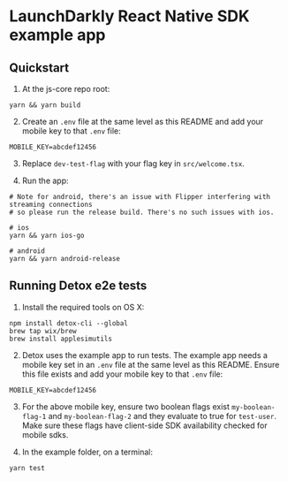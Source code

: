 # LaunchDarkly React Native SDK example app

## Quickstart

1. At the js-core repo root:

```shell
yarn && yarn build
```

2. Create an `.env` file at the same level as this README and add your mobile key to that `.env` file:

```shell
MOBILE_KEY=abcdef12456
```

3. Replace `dev-test-flag` with your flag key in `src/welcome.tsx`.

4. Run the app:

```shell
# Note for android, there's an issue with Flipper interfering with streaming connections
# so please run the release build. There's no such issues with ios.

# ios
yarn && yarn ios-go

# android
yarn && yarn android-release
```

## Running Detox e2e tests

1. Install the required tools on OS X:

```shell
npm install detox-cli --global
brew tap wix/brew
brew install applesimutils
```

2. Detox uses the example app to run tests. The example app needs a mobile key set in an `.env` file
   at the same level as this README. Ensure this file exists and add your mobile key to that `.env` file:

```shell
MOBILE_KEY=abcdef12456
```

3. For the above mobile key, ensure two boolean flags exist `my-boolean-flag-1`
   and `my-boolean-flag-2` and they evaluate to true for `test-user`. Make sure these flags have client-side SDK availability checked for mobile sdks.

4. In the example folder, on a terminal:

```shell
yarn test
```
